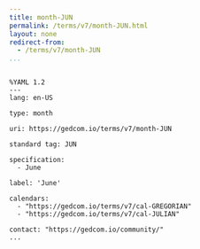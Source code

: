 ```yaml
---
title: month-JUN
permalink: /terms/v7/month-JUN.html
layout: none
redirect-from:
  - /terms/v7/month-JUN
...
```


```

%YAML 1.2
---
lang: en-US

type: month

uri: https://gedcom.io/terms/v7/month-JUN

standard tag: JUN

specification:
  - June

label: 'June'

calendars:
  - "https://gedcom.io/terms/v7/cal-GREGORIAN"
  - "https://gedcom.io/terms/v7/cal-JULIAN"

contact: "https://gedcom.io/community/"
...

```

